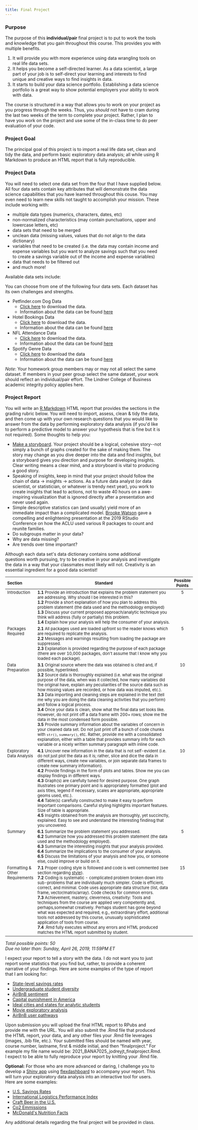 ```yaml
---
title: Final Project
---
```



### Purpose

The purpose of this **individual/pair** final project is to put to work the tools and knowledge that you gain throughout this course. This provides you with multiple benefits. 

1. It will provide you with more experience using data wrangling tools on real life data sets. 
2. It helps you become a self-directed learner. As a data scientist, a large part of your job is to self-direct your learning and interests to find unique and creative ways to find insights in data.
3. It starts to build your data science portfolio. Establishing a data science portfolio is a great way to show potential employers your ability to work with data.

The course is structured in a way that allows you to work on your project as you progress through the weeks. Thus, you *should* not have to cram during the last two weeks of the term to complete your project. Rather, I plan to have you work on the project and use some of the in-class time to do peer evaluation of your code.


### Project Goal

The principal goal of this project is to import a real life data set, clean and tidy the data, and perform basic exploratory data analysis; all while using R Markdown to produce an HTML report that is fully reproducible. 

### Project Data

You will need to select one data set from the four that I have supplied below.  All four data sets contain key attributes that will demonstrate the data science capabilities that you have learned throughout this couse.  You may even need to learn new skills not taught to accomplish your mission.  These include working with:

- multiple data types (numerics, characters, dates, etc)
- non-normalized characteristics (may contain punctuations, upper and lowercase letters, etc)
- data sets that need to be merged
- unclean data (missing values, values that do not align to the data dictionary)
- variables that need to be created (i.e. the data may contain income and expense variables but you want to analyze savings such that you need to create a savings variable out of the income and expense variables)
- data that needs to be filtered out
- and much more!

Available data sets include:

You can choose from one of the following four data sets.  Each dataset has its own challenges and strengths.

- Petfinder.com Dog Data
  * [Click here](https://www.dropbox.com/sh/xlkz0ns0wvy6ohk/AABsSkAnNYcX5B-chu_fgf99a?dl=1) to download the data.
  * Information about the data can be found [here](https://github.com/rfordatascience/tidytuesday/tree/master/data/2019/2019-12-17)
- Hotel Bookings Data
  * [Click here](https://www.dropbox.com/sh/qwdaldzkp8yrqwj/AADTj_WQcuKA0bsEeCKU__98a?dl=1) to download the data.
  * Information about the data can be found [here](https://github.com/rfordatascience/tidytuesday/blob/master/data/2020/2020-02-11/readme.md)
- NFL Attendance Data
  * [Click here](https://www.dropbox.com/sh/q5a07l8yynlgwa7/AADwJykQfJLSSRZsfzLh2ylsa?dl=1) to download the data.
  * Information about the data can be found [here](https://github.com/rfordatascience/tidytuesday/blob/master/data/2020/2020-02-04/readme.md)
- Spotify Genre Data
  * [Click here](https://www.dropbox.com/sh/qj0ueimxot3ltbf/AACzMOHv7sZCJsj3ErjtOG7ya?dl=1) to download the data
  * Information about the data can be found [here](https://github.com/rfordatascience/tidytuesday/blob/master/data/2020/2020-01-21/readme.md)

*Note*: Your homework group members may or may not all select the same dataset.  If members in your peer group select the same dataset, your work should reflect an individual/pair effort.  The Lindner College of Business academic integrity policy applies here.
 
### Project Report

You will write an [R Markdown](http://wfu-r.github.io/r_markdown) HTML report that provides the sections in the grading rubric below.  You will need to import, assess, clean & tidy the data, and then come up with your own research questions that you would like to answer from the data by performing exploratory data analysis (if you'd like to perform a predictive model to answer your hypothesis that is fine but it is not required).  Some thoughts to help you: 

- [Make a storyboard](https://www.vox.com/culture/2018/11/20/18099001/animated-films-storyboards-script-story-ralph-breaks-the-internet).  Your project should be a logical, cohesive story--not simply a bunch of graphs created for the sake of making them.  The story may change as you dive deeper into the data and find insights, but a storyboard gives you direction and purpose for developing insights.  Clear writing means a clear mind, and a storyboard is vital to producing a good story.
- Speaking of insights, keep in mind that your project should follow the chain of data -> insights -> actions.  As a future data analyst (or data scientist, or statistician, or whatever is trendy next year), you work to create insights that lead to actions, not to waste 40 hours on a awe-inspiring visualization that is ignored directly after a presentation and never used again.
- Simple descriptive statistics can (and usually) yield more of an immediate impact than a complicated model.  [Brooke Watson](https://resources.rstudio.com/rstudio-conf-2019/r-at-the-aclu-joining-tables-to-to-reunite-families) gave a compelling and enlightening presentation at the 2019 RStudio Conference on how the ACLU used various R packages to count and reunite families.
- Do subgroups matter in your data?
- Why are data missing?
- Are trends over time important?

Although each data set's data dictionary contains some additional questions worth pursuing, try to be creative in your analysis and investigate the data in a way that your classmates most likely will not.  Creativity is an essential ingredient for a good data scientist!

<div id="final-project-rubric" class="section level1" style="width: 120%;">
<table style="font-size:13px;">
<col width="15%">
<col width="77%">
<col width="8%">
<thead>
<tr class="header">
<th align="left">Section</th>
<th align="center">Standard</th>
<th align="center">Possible Points</th>
</tr>
</thead>
<tbody>
<tr class="odd">
<td align="left" valign="top">Introduction </td>
<td align="left" valign="top">
  <b>1.1</b> Provide an introduction that explains the problem statement you are addressing. Why should I be interested in this? <br> 
  <b>1.2</b> Provide a short explanation of how you plan to address this problem statement (the data used and the methodology employed) <br> 
  <b>1.3</b> Discuss your current proposed approach/analytic technique you think will address (fully or partially) this problem. <br> 
  <b>1.4</b> Explain how your analysis will help the consumer of your analysis. 
</td>
<td align="center" valign="top"> 5 </td>
</tr>
<tr class="even">
<td align="left" valign="top">Packages Required </td>
<td align="left" valign="top"> 
  <b>2.1</b> All packages used are loaded upfront so the reader knows which are required to replicate the analysis. <br> 
  <b>2.2</b> Messages and warnings resulting from loading the package are suppressed. <br> 
  <b>2.3</b> Explanation is provided regarding the purpose of each package (there are over 10,000 packages, don't assume that I know why you loaded each package). 
</td>
<td align="center" valign="top"> 5 </td>
</tr>
<tr class="odd">
<td align="left" valign="top">Data Preparation </td>
<td align="left" valign="top"> 
  <b>3.1</b> Original source where the data was obtained is cited and, if possible, hyperlinked. <br> 
  <b>3.2</b> Source data is thoroughly explained (i.e. what was the original purpose of the data, when was it collected, how many variables did the original have, explain any peculiarities of the source data such as how missing values are recorded, or how data was imputed, etc.). <br> 
  <b>3.3</b> Data importing and cleaning steps are explained in the text (tell me why you are doing the data cleaning activities that you perform) and follow a logical process. <br>
  <b>3.4</b> Once your data is clean, show what the final data set looks like.  However, do not print off a data frame with 200+ rows; show me the data in the most condensed form possible. <br>
  <b>3.5</b> Provide summary information about the variables of concern in your cleaned data set. Do not just print off a bunch of code chunks with <code>str()</code>, <code>summary()</code>, etc.  Rather, provide me with a consolidated explanation, either with a table that provides summary info for each variable or a nicely written summary paragraph with inline code.
</td>
<td align="center" valign="top"> 10 </td>
</tr>
<tr class="even">
<td align="left" valign="top">Exploratory Data Analysis </td>
<td align="left" valign="top"> 
  <b>4.1</b> Uncover new information in the data that is not self-evident (i.e. do not just plot the data as it is; rather, slice and dice the data in different ways, create new variables, or join separate data frames to create new summary information). <br>
  <b>4.2</b> Provide findings in the form of plots and tables. Show me you can display findings in different ways. <br>
  <b>4.3</b> Graph(s) are carefully tuned for desired purpose. One graph illustrates one primary point and is appropriately formatted (plot and axis titles, legend if necessary, scales are appropriate, appropriate geoms used, etc.). <br>
  <b>4.4</b> Table(s) carefully constructed to make it easy to perform important comparisons. Careful styling highlights important features. Size of table is appropriate. <br>
  <b>4.5</b> Insights obtained from the analysis are thoroughly, yet succinctly, explained.  Easy to see and understand the interesting findinsg that you uncovered. <br>
</td>
<td align="center" valign="top"> 10 </td>
</tr>
<tr class="even">
<td align="left" valign="top">Summary </td>
<td align="left" valign="top">
  <b>6.1</b> Summarize the problem statement you addressed. <br>
  <b>6.2</b> Summarize how you addressed this problem statement (the data used and the methodology employed). <br>
  <b>6.3</b> Summarize the interesting insights that your analysis provided. <br>
  <b>6.4</b> Summarize the implications to the consumer of your analysis. <br>
  <b>6.5</b> Discuss the limitations of your analysis and how you, or someone else, could improve or build on it.
</td>
<td align="center" valign="top"> 5 </td>
</tr>
<tr class="odd">
<td align="left" valign="top">Formatting & Other Requirements </td>
<td align="left" valign="top"> 
  <b>7.1</b> Proper coding style is followed and code is well commented (see section regarding <a href="http://uc-r.github.io/basics#style">style</a>). <br>
  <b>7.2</b> Coding is systematic - complicated problem broken down into sub-problems that are individually much simpler. Code is efficient, correct, and minimal. Code uses appropriate data structure (list, data frame, vector/matrix/array). Code checks for common errors. <br>
  <b>7.3</b> Achievement, mastery, cleverness, creativity:  Tools and techniques from the course are applied very competently and, perhaps,somewhat creatively. Perhaps student has gone beyond what was expected and required, e.g., extraordinary effort, additional tools not addressed by this course, unusually sophisticated application of tools from course. <br>
  <b>7.4</b> .Rmd fully executes without any errors and HTML produced matches the HTML report submitted by student.
</td>
<td align="center" valign="top"> 15 </td>
</tr>
</tbody>
</table>
<p>
  <em>Total possible points: 50</em> 
  <br>
  <em>Due no later than: Sunday, April 26, 2019, 11:59PM ET</em>
</p>
</div>

I expect your report to tell a story with the data. I do not want you to just report some statistics that you find but, rather, to provide a coherent narrative of your findings. Here are some examples of the type of report that I am looking for: 

- [State-level savings rates](https://rpubs.com/bradleyboehmke/final_project_example)
- [Undergraduate student diversity](http://rpubs.com/murphm6/233993)
- [AirBnB sentiment](http://rpubs.com/ishantnayer/234221)
- [Capital punishment in America](http://rpubs.com/hailce17/301571)
- [Ideal cities and states for analytic students](http://rpubs.com/dyang9411/301598)
- [Movie exploratory analysis](http://rpubs.com/yash91sharma/dw_project_ys)
- [AirBnB user pathways](http://rpubs.com/angiechen/234334)

Upon submission you will upload the final HTML report to RPubs and provide me with the URL. You will also submit the .Rmd file that produced the HTML report, your data, and any other files your .Rmd file leverages (images, .bib file, etc.). Your submitted files should be named with year, course number, lastname, first & middle initial, and then “finalproject.” For example my file name would be: 2021_BANA7025_jodreyjt_finalproject.Rmd.  I expect to be able to fully reproduce your report by knitting your .Rmd file.


**Optional:**  For those who are more advanced or daring, I challenge you to develop a [Shiny app](http://shiny.rstudio.com/) using [flexdashboard](http://rmarkdown.rstudio.com/flexdashboard/) to accompany your report. This will turn your exploratory data analysis into an interactive tool for users.  Here are some examples:

- [U.S. Savings Rates](https://bradleyboehmke.shinyapps.io/us_savings_rate_app/)
- [International Logistics Performance Index](https://bradleyboehmke.shinyapps.io/LPI_Rankings/)
- [Craft Beer in the U.S.](http://rpubs.com/steffanigomez/301609)
- [Co2 Emmissions](http://rpubs.com/AlinaC/final_project)
- [McDonald's Nutrition Facts](https://zhanb17.shinyapps.io/mcdonaldsnutrition/)


Any additional details regarding the final project will be provided in class.
